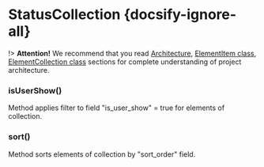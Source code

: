# StatusCollection {docsify-ignore-all}
       
!> **Attention!**  We recommend that you read [Architecture](architecture/architecture), [ElementItem class](architecture/item-class/item-class.md),
[ElementCollection class](architecture/collection-class/collection-class.md) sections for complete understanding of  project architecture.

### isUserShow()

Method applies filter to field "is_user_show" = true for elements of collection.

### sort()

Method sorts elements of collection by "sort_order" field.
